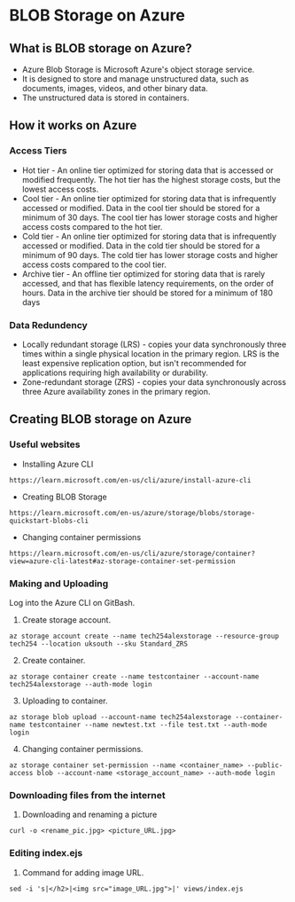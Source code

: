 # BLOB Storage on Azure

## What is BLOB storage on Azure?

- Azure Blob Storage is Microsoft Azure's object storage service. 
- It is designed to store and manage unstructured data, such as documents, images, videos, and other binary data.
- The unstructured data is stored in containers.

## How it works on Azure

### Access Tiers

- Hot tier - An online tier optimized for storing data that is accessed or modified frequently. The hot tier has the highest storage costs, but the lowest access costs.
- Cool tier - An online tier optimized for storing data that is infrequently accessed or modified. Data in the cool tier should be stored for a minimum of 30 days. The cool tier has lower storage costs and higher access costs compared to the hot tier.
- Cold tier - An online tier optimized for storing data that is infrequently accessed or modified. Data in the cold tier should be stored for a minimum of 90 days. The cold tier has lower storage costs and higher access costs compared to the cool tier.
- Archive tier - An offline tier optimized for storing data that is rarely accessed, and that has flexible latency requirements, on the order of hours. Data in the archive tier should be stored for a minimum of 180 days

### Data Redundency

- Locally redundant storage (LRS) - copies your data synchronously three times within a single physical location in the primary region. LRS is the least expensive replication option, but isn't recommended for applications requiring high availability or durability.
- Zone-redundant storage (ZRS) - copies your data synchronously across three Azure availability zones in the primary region.

## Creating BLOB storage on Azure

### Useful websites

- Installing Azure CLI
````
https://learn.microsoft.com/en-us/cli/azure/install-azure-cli
````
- Creating BLOB Storage
````
https://learn.microsoft.com/en-us/azure/storage/blobs/storage-quickstart-blobs-cli
````
- Changing container permissions
````
https://learn.microsoft.com/en-us/cli/azure/storage/container?view=azure-cli-latest#az-storage-container-set-permission
````

### Making and Uploading

Log into the Azure CLI on GitBash.

1) Create storage account.
````
az storage account create --name tech254alexstorage --resource-group tech254 --location uksouth --sku Standard_ZRS
````
2) Create container.
````
az storage container create --name testcontainer --account-name tech254alexstorage --auth-mode login
````
3) Uploading to container.
````
az storage blob upload --account-name tech254alexstorage --container-name testcontainer --name newtest.txt --file test.txt --auth-mode login
````
4) Changing container permissions.
````
az storage container set-permission --name <container_name> --public-access blob --account-name <storage_account_name> --auth-mode login
````

### Downloading files from the internet

1) Downloading and renaming a picture
````
curl -o <rename_pic.jpg> <picture_URL.jpg>
````

### Editing index.ejs

1) Command for adding image URL.
````
sed -i 's|</h2>|<img src="image_URL.jpg">|' views/index.ejs
````

